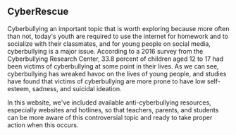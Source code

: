 ## CyberRescue
Cyberbullying an important topic that is worth exploring because more often than not, today's youth are required to use the internet for homework and to socialize with their classmates, and for young people on social media, cyberbullying is a major issue. According to a 2016 survey from the Cyberbullying Research Center, 33.8 percent of children aged 12 to 17 had been victims of cyberbullying at some point in their lives. As we can see, cyberbullying has wreaked havoc on the lives of young people, and studies have found that victims of cyberbullying are more prone to have low self-esteem, sadness, and suicidal ideation.

In this website, we've included available anti-cyberbullying resources, especially websites and hotlines, so that teachers, parents, and students can be more aware of this controversial topic and ready to take proper action when this occurs.
